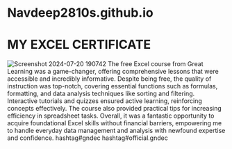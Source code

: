 # Navdeep2810s.github.io
# MY EXCEL CERTIFICATE
![Screenshot 2024-07-20 190742](https://github.com/user-attachments/assets/aee5d19d-ee0e-42f7-80a2-9f8cb23e968e)
The free Excel course from Great Learning was a game-changer, offering comprehensive lessons that were accessible and incredibly informative. Despite being free, the quality of instruction was top-notch, covering essential functions such as formulas, formatting, and data analysis techniques like sorting and filtering. Interactive tutorials and quizzes ensured active learning, reinforcing concepts effectively. The course also provided practical tips for increasing efficiency in spreadsheet tasks. Overall, it was a fantastic opportunity to acquire foundational Excel skills without financial barriers, empowering me to handle everyday data management and analysis with newfound expertise and confidence. hashtag#gndec hashtag#official.gndec


